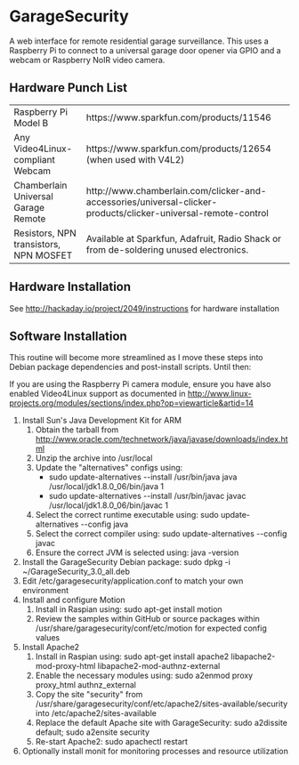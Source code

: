 GarageSecurity
==============

A web interface for remote residential garage surveillance. This uses a Raspberry Pi to connect to a universal garage door opener via GPIO and a webcam or Raspberry NoIR video camera.

Hardware Punch List
-------------------

<table>
  <tr>
    <td>Raspberry Pi Model B</td>
    <td>https://www.sparkfun.com/products/11546</td>
  </tr>
  <tr>
    <td>Any Video4Linux-compliant Webcam</td>
    <td>https://www.sparkfun.com/products/12654 (when used with V4L2)</td>
  </tr>
  <tr>
    <td>Chamberlain Universal Garage Remote</td>
    <td>http://www.chamberlain.com/clicker-and-accessories/universal-clicker-products/clicker-universal-remote-control</td>
  </tr>
  <tr>
    <td>Resistors, NPN transistors, NPN MOSFET</td>
    <td>Available at Sparkfun, Adafruit, Radio Shack or from de-soldering unused electronics.</td>
  </tr>
</table>

Hardware Installation
---------------------

See http://hackaday.io/project/2049/instructions for hardware installation

Software Installation
---------------------

This routine will become more streamlined as I move these steps into Debian package dependencies and post-install scripts. Until then:

If you are using the Raspberry Pi camera module, ensure you have also enabled Video4Linux support as documented in http://www.linux-projects.org/modules/sections/index.php?op=viewarticle&artid=14

1. Install Sun's Java Development Kit for ARM
    1. Obtain the tarball from http://www.oracle.com/technetwork/java/javase/downloads/index.html
    2. Unzip the archive into /usr/local
    3. Update the "alternatives" configs using:
        * sudo update-alternatives --install /usr/bin/java java /usr/local/jdk1.8.0_06/bin/java 1
        * sudo update-alternatives --install /usr/bin/javac javac /usr/local/jdk1.8.0_06/bin/javac 1
    4. Select the correct runtime executable using: sudo update-alternatives --config java
    5. Select the correct compiler using: sudo update-alternatives --config javac
    6. Ensure the correct JVM is selected using: java -version
2. Install the GarageSecurity Debian package: sudo dpkg -i ~/GarageSecurity_3.0_all.deb
3. Edit /etc/garagesecurity/application.conf to match your own environment
4. Install and configure Motion
    1. Install in Raspian using: sudo apt-get install motion
    2. Review the samples within GitHub or source packages within /usr/share/garagesecurity/conf/etc/motion for expected config values
5. Install Apache2
    1. Install in Raspian using: sudo apt-get install apache2 libapache2-mod-proxy-html libapache2-mod-authnz-external
    2. Enable the necessary modules using: sudo a2enmod proxy proxy_html authnz_external 
    3. Copy the site "security" from /usr/share/garagesecurity/conf/etc/apache2/sites-available/security into /etc/apache2/sites-available
    4. Replace the default Apache site with GarageSecurity: sudo a2dissite default; sudo a2ensite security
    5. Re-start Apache2: sudo apachectl restart
6. Optionally install monit for monitoring processes and resource utilization
